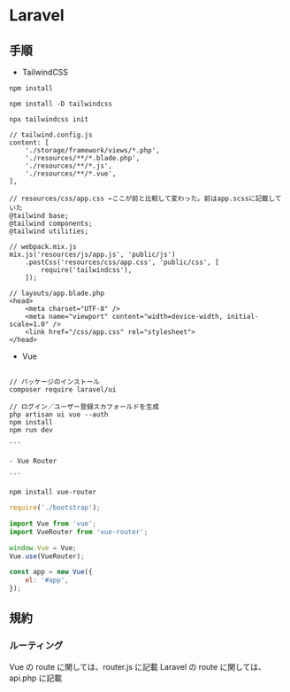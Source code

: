 # Laravel

## 手順

- TailwindCSS

```
npm install

npm install -D tailwindcss

npx tailwindcss init
```

```
// tailwind.config.js
content: [
    './storage/framework/views/*.php',
    './resources/**/*.blade.php',
    './resources/**/*.js',
    './resources/**/*.vue',
],
```

```
// resources/css/app.css ←ここが前と比較して変わった。前はapp.scssに記載していた
@tailwind base;
@tailwind components;
@tailwind utilities;
```

```
// webpack.mix.js
mix.js('resources/js/app.js', 'public/js')
    .postCss('resources/css/app.css', 'public/css', [
        require('tailwindcss'),
    ]);
```

```
// layouts/app.blade.php
<head>
    <meta charset="UTF-8" />
    <meta name="viewport" content="width=device-width, initial-scale=1.0" />
    <link href="/css/app.css" rel="stylesheet">
</head>
```

- Vue

````

// パッケージのインストール
composer require laravel/ui

// ログイン／ユーザー登録スカフォールドを生成
php artisan ui vue --auth
npm install
npm run dev

```

- Vue Router

```

npm install vue-router

````

```app.js
require('./bootstrap');

import Vue from 'vue';
import VueRouter from 'vue-router';

window.Vue = Vue;
Vue.use(VueRouter);

const app = new Vue({
    el: '#app',
});
```

## 規約

### ルーティング

Vue の route に関しては、router.js に記載
Laravel の route に関しては、api.php に記載

```

```
